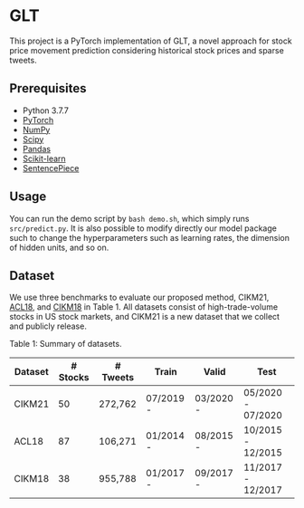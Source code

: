 # GLT
This project is a PyTorch implementation of GLT,
a novel approach for stock price movement prediction 
considering historical stock prices and sparse tweets.

## Prerequisites

- Python 3.7.7
- [PyTorch](https://pytorch.org/)
- [NumPy](https://numpy.org)
- [Scipy](https://scipy.org/)
- [Pandas](https://pandas.pydata.org/)
- [Scikit-learn](https://scikit-learn.org/)
- [SentencePiece](https://github.com/google/sentencepiece)

## Usage

You can run the demo script by `bash demo.sh`, which simply runs `src/predict.py`.
It is also possible to modify directly our model package such to change
the hyperparameters such as learning rates, the dimension of hidden units, and so on.

## Dataset
We use three benchmarks to evaluate our proposed method,
CIKM21, [ACL18](https://www.aclweb.org/anthology/P18-1183.pdf),
and [CIKM18](https://dl.acm.org/doi/pdf/10.1145/3269206.3269290) in Table 1.
All datasets consist of high-trade-volume stocks in US stock markets,
and CIKM21 is a new dataset that we collect and publicly release.


Table 1:  Summary of datasets.

| Dataset | # Stocks | # Tweets | Train | Valid | Test |
| --- | --- | --- | --- |--- |--- |
| CIKM21 | 50 | 272,762  | 07/2019 - | 03/2020 - | 05/2020 - 07/2020 |
| ACL18  | 87 | 106,271  | 01/2014 - | 08/2015 - | 10/2015 - 12/2015 |
| CIKM18 | 38 | 955,788  | 01/2017 - | 09/2017 - | 11/2017 - 12/2017 |



